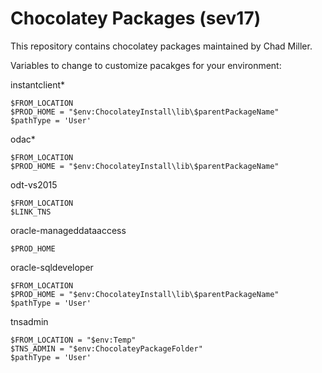 Chocolatey Packages (sev17)
==================================

This repository contains chocolatey packages maintained by Chad Miller.

Variables to change to customize pacakges for your environment:


instantclient*

```
$FROM_LOCATION 
$PROD_HOME = "$env:ChocolateyInstall\lib\$parentPackageName"
$pathType = 'User'
```
  
odac*

```
$FROM_LOCATION 
$PROD_HOME = "$env:ChocolateyInstall\lib\$parentPackageName"
```
  
odt-vs2015

```
$FROM_LOCATION
$LINK_TNS
```
  
oracle-manageddataaccess

```
$PROD_HOME
```
  
oracle-sqldeveloper

```
$FROM_LOCATION 
$PROD_HOME = "$env:ChocolateyInstall\lib\$parentPackageName"
$pathType = 'User'
```
  
tnsadmin

```
$FROM_LOCATION = "$env:Temp"
$TNS_ADMIN = "$env:ChocolateyPackageFolder"
$pathType = 'User'
```
